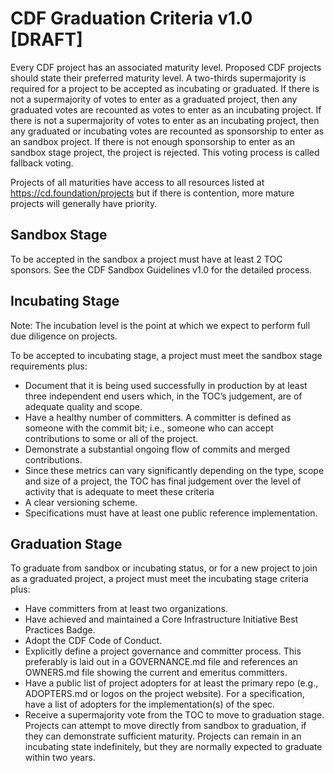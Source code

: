 # CDF Graduation Criteria v1.0 **[DRAFT]**

Every CDF project has an associated maturity level. Proposed CDF projects should state their preferred maturity level. A two-thirds supermajority is required for a project to be accepted as incubating or graduated. If there is not a supermajority of votes to enter as a graduated project, then any graduated votes are recounted as votes to enter as an incubating project. If there is not a supermajority of votes to enter as an incubating project, then any graduated or incubating votes are recounted as sponsorship to enter as an sandbox project. If there is not enough sponsorship to enter as an sandbox stage project, the project is rejected. This voting process is called fallback voting.

Projects of all maturities have access to all resources listed at https://cd.foundation/projects but if there is contention, more mature projects will generally have priority.

## Sandbox Stage
To be accepted in the sandbox a project must have at least 2 TOC sponsors. See the CDF Sandbox Guidelines v1.0 for the detailed process.

## Incubating Stage

Note: The incubation level is the point at which we expect to perform full due diligence on projects.

To be accepted to incubating stage, a project must meet the sandbox stage requirements plus:

 - Document that it is being used successfully in production by at least three independent end users which, in the TOC’s judgement, are of adequate quality and scope.
 - Have a healthy number of committers. A committer is defined as someone with the commit bit; i.e., someone who can accept contributions to some or all of the project.
 - Demonstrate a substantial ongoing flow of commits and merged contributions.
 - Since these metrics can vary significantly depending on the type, scope and size of a project, the TOC has final judgement over the level of activity that is adequate to meet these criteria
 - A clear versioning scheme.
 - Specifications must have at least one public reference implementation.

## Graduation Stage

To graduate from sandbox or incubating status, or for a new project to join as a graduated project, a project must meet the incubating stage criteria plus:

 - Have committers from at least two organizations.
 - Have achieved and maintained a Core Infrastructure Initiative Best Practices Badge.
 - Adopt the CDF Code of Conduct.
 - Explicitly define a project governance and committer process. This preferably is laid out in a GOVERNANCE.md file and references an OWNERS.md file showing the current and emeritus committers.
 - Have a public list of project adopters for at least the primary repo (e.g., ADOPTERS.md or logos on the project website). For a specification, have a list of adopters for the implementation(s) of the spec.
 - Receive a supermajority vote from the TOC to move to graduation stage. Projects can attempt to move directly from sandbox to graduation, if they can demonstrate sufficient maturity. Projects can remain in an incubating state indefinitely, but they are normally expected to graduate within two years.
